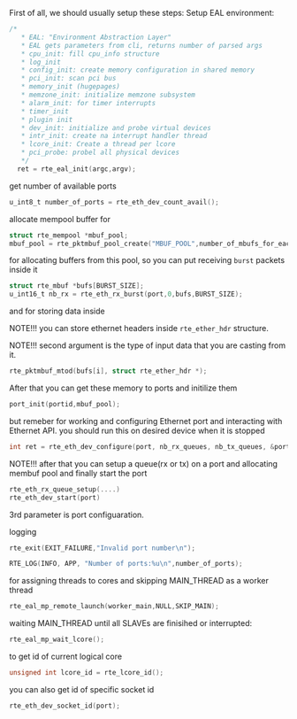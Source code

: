 
First of all, we should usually setup these steps:
Setup EAL environment:
```c
/*
   * EAL: "Environment Abstraction Layer"
   * EAL gets parameters from cli, returns number of parsed args
   * cpu_init: fill cpu_info structure
   * log_init
   * config_init: create memory configuration in shared memory
   * pci_init: scan pci bus
   * memory_init (hugepages)
   * memzone_init: initialize memzone subsystem
   * alarm_init: for timer interrupts
   * timer_init
   * plugin init
   * dev_init: initialize and probe virtual devices
   * intr_init: create na interrupt handler thread
   * lcore_init: Create a thread per lcore
   * pci_probe: probel all physical devices
   */
  ret = rte_eal_init(argc,argv);
```
get number of available ports
```c
u_int8_t number_of_ports = rte_eth_dev_count_avail();
```
allocate mempool buffer for
```c
struct rte_mempool *mbuf_pool;
mbuf_pool = rte_pktmbuf_pool_create("MBUF_POOL",number_of_mbufs_for_each_port * number_of_ports, MBUF_CACHE_SIZE, 0, RTE_MBUF_DEFAULT_BUF_SIZE, rte_socket_id());
```
for allocating buffers from this pool, so you can put receiving `burst` packets inside it
```c
struct rte_mbuf *bufs[BURST_SIZE];
u_int16_t nb_rx = rte_eth_rx_burst(port,0,bufs,BURST_SIZE);
```
and for storing data inside

NOTE!!! you can store ethernet headers inside `rte_ether_hdr` structure.

NOTE!!! second argument is the type of input data that you are casting from it.
```c
rte_pktmbuf_mtod(bufs[i], struct rte_ether_hdr *);
```
After that you can get these memory to ports and initilize them
```c
port_init(portid,mbuf_pool);
```
but remeber for working and configuring Ethernet port and interacting with Ethernet API. you should run this on desired device when it is stopped
```c
int ret = rte_eth_dev_configure(port, nb_rx_queues, nb_tx_queues, &port_conf);
```
NOTE!!! after that you can setup a queue(rx or tx) on a port and allocating membuf pool and finally start the port
```c
rte_eth_rx_queue_setup(....)
rte_eth_dev_start(port)
```
3rd parameter is port configuaration.

logging
```c
rte_exit(EXIT_FAILURE,"Invalid port number\n");
```
```c
RTE_LOG(INFO, APP, "Number of ports:%u\n",number_of_ports);
```
for assigning threads to cores and skipping MAIN_THREAD as a worker thread
```c
rte_eal_mp_remote_launch(worker_main,NULL,SKIP_MAIN);
```
waiting MAIN_THREAD until all SLAVEs are finisihed or interrupted:
```c
rte_eal_mp_wait_lcore();
```
to get id of current logical core
```c
unsigned int lcore_id = rte_lcore_id();
```
you can also get id of specific socket id
```c
rte_eth_dev_socket_id(port);
```
